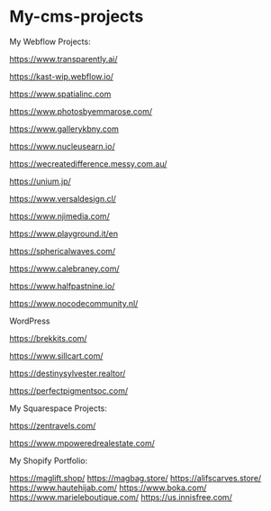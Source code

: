 # My-cms-projects


My Webflow Projects:

https://www.transparently.ai/

https://kast-wip.webflow.io/

https://www.spatialinc.com 

https://www.photosbyemmarose.com/

https://www.gallerykbny.com 

https://www.nucleusearn.io/ 

https://wecreatedifference.messy.com.au/

https://unium.jp/ 

https://www.versaldesign.cl/

https://www.njimedia.com/

https://www.playground.it/en

https://sphericalwaves.com/

https://www.calebraney.com/

https://www.halfpastnine.io/

https://www.nocodecommunity.nl/


WordPress

https://brekkits.com/

https://www.sillcart.com/

https://destinysylvester.realtor/

https://perfectpigmentsoc.com/


My Squarespace Projects:

https://zentravels.com/

https://www.mpoweredrealestate.com/



My Shopify Portfolio:

https://maglift.shop/
https://magbag.store/
https://alifscarves.store/
https://www.hautehijab.com/
https://www.boka.com/
https://www.marieleboutique.com/
https://us.innisfree.com/

